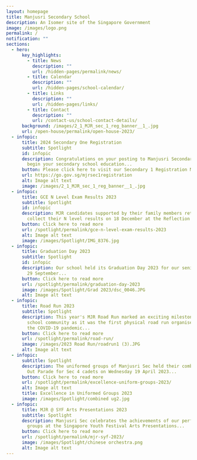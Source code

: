 ```yaml
---
layout: homepage
title: Manjusri Secondary School
description: An Isomer site of the Singapore Government
image: /images/logo.png
permalink: /
notification: ""
sections:
  - hero:
      key_highlights:
        - title: News
          description: ""
          url: /hidden-pages/permalink/news/
        - title: Calendar
          description: ""
          url: /hidden-pages/school-calendar/
        - title: Links
          description: ""
          url: /hidden-pages/links/
        - title: Contact
          description: ""
          url: /contact-us/school-contact-details/
      background: /images/2_1_MJR_sec_1_reg_banner__1_.jpg
      url: /open-house/permalink/open-house-2023/
  - infopic:
      title: 2024 Secondary One Registration
      subtitle: Spotlight
      id: infopic
      description: Congratulations on your posting to Manjusri Secondary School to
        begin your secondary school education...
      button: Please click here to visit our Secondary 1 Registration Microsite.
      url: https://go.gov.sg/mjrsec1registration
      alt: Image alt text
      image: /images/2_1_MJR_sec_1_reg_banner__1_.jpg
  - infopic:
      title: GCE N Level Exam Results 2023
      subtitle: Spotlight
      id: infopic
      description: MJR candidates supported by their family members returned to
        collect their N level results on 18 December at the Reflection Hall...
      button: Click here to read more
      url: /spotlight/permalink/gce-n-level-exam-results-2023
      alt: Image alt text
      image: /images/Spotlight/IMG_8376.jpg
  - infopic:
      title: Graduation Day 2023
      subtitle: Spotlight
      id: infopic
      description: Our school held its Graduation Day 2023 for our senior classes on
        29 September...
      button: Click here to read more
      url: /spotlight/permalink/graduation-day-2023
      image: /images/Spotlight/Grad 2023/dsc_0046.JPG
      alt: Image alt text
  - infopic:
      title: Road Run 2023
      subtitle: Spotlight
      description: This year's MJR Road Run marked an exciting milestone for the
        school community as it was the first physical road run organised since
        the COVID-19 pandemic...
      button: Click here to read more
      url: /spotlight/permalink/road-run/
      image: /images/2023 Road Run/roadrun1 (3).JPG
      alt: Image alt text
  - infopic:
      subtitle: Spotlight
      description: The uniformed groups of Manjusri Sec held their combined Passing
        Out Parade for Sec 4 cadets on Wednesday 19 April 2023...
      button: Click here to read more
      url: /spotlight/permalink/excellence-uniform-groups-2023/
      alt: Image alt text
      title: Excellence in Uniformed Groups 2023
      image: /images/Spotlight/combined ug2.jpg
  - infopic:
      title: MJR @ SYF Arts Presentations 2023
      subtitle: Spotlight
      description: Manjusri Sec celebrates the achievements of our performing arts
        groups at the Singapore Youth Festival Arts Presentations...
      button: Click here to read more
      url: /spotlight/permalink/mjr-syf-2023/
      image: /images/Spotlight/chinese orchestra.png
      alt: Image alt text
---
```

